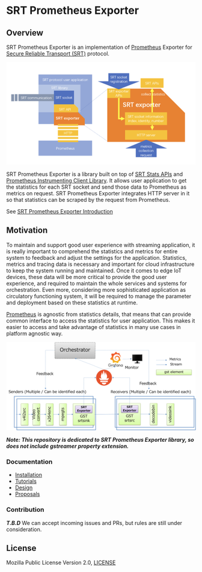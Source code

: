 # SRT Prometheus Exporter

## Overview

SRT Prometheus Exporter is an implementation of [Prometheus](https://github.com/prometheus/prometheus) Exporter for [Secure Reliable Transport (SRT)](https://github.com/Haivision/srt) protocol.

<img src="./document/images/srt-exporter-architecture-overview.png" alt="overview" width="800">

SRT Prometheus Exporter is a library built on top of [SRT Stats APIs](https://github.com/Haivision/srt/blob/master/docs/API/statistics.md) and [Prometheus Instrumenting Client Library](https://prometheus.io/docs/instrumenting/clientlibs/).
It allows user application to get the statistics for each SRT socket and send those data to Prometheus as metrics on request.
SRT Prometheus Exporter integrates HTTP server in it so that statistics can be scraped by the request from Prometheus.

See [SRT Prometheus Exporter Introduction](./document/introduction_slides.pdf)

## Motivation

To maintain and support good user experience with streaming application, it is really important to comprehend the statistics and metrics for entire system to feedback and adjust the settings for the application.
Statistics, metrics and tracing data is necessary and important for cloud infrastructure to keep the system running and maintained.
Once it comes to edge IoT devices, these data will be more critical to provide the good user experience, and required to maintain the whole services and systems for orchestration.
Even more, considering more sophisticated application as circulatory functioning system, it will be required to manage the parameter and deployment based on these statistics at runtime.

[Prometheus](https://github.com/prometheus/prometheus) is agnostic from statistics details, that means that can provide common interface to access the statistics for user application.
This makes it easier to access and take advantage of statistics in many use cases in platform agnostic way.

<img src="./document/images/SRT-OSS-Overview.png" alt="overview" width="800">

***Note: This repository is dedicated to SRT Prometheus Exporter library, so does not include gstreamer property extension.***

### Documentation

- [Installation](./document/installation.md)
- [Tutorials](./document/tutorial.md)
- [Design](./document/design.md)
- [Proposals](./document/proposals.md)

### Contribution

***T.B.D*** We can accept incoming issues and PRs, but rules are still under consideration.

## License

Mozilla Public License Version 2.0, [LICENSE](./LICENSE)
